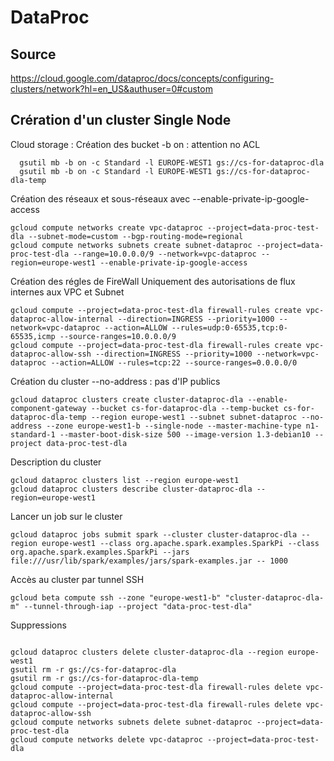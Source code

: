 # DataProc
## Source
https://cloud.google.com/dataproc/docs/concepts/configuring-clusters/network?hl=en_US&authuser=0#custom

## Crération d'un cluster Single Node
Cloud storage : Création des bucket
-b on : attention no ACL
```Shell
  gsutil mb -b on -c Standard -l EUROPE-WEST1 gs://cs-for-dataproc-dla
  gsutil mb -b on -c Standard -l EUROPE-WEST1 gs://cs-for-dataproc-dla-temp
```

Création des réseaux et sous-réseaux
avec --enable-private-ip-google-access
```Shell
gcloud compute networks create vpc-dataproc --project=data-proc-test-dla --subnet-mode=custom --bgp-routing-mode=regional
gcloud compute networks subnets create subnet-dataproc --project=data-proc-test-dla --range=10.0.0.0/9 --network=vpc-dataproc --region=europe-west1 --enable-private-ip-google-access
```

Création des régles de FireWall
Uniquement des autorisations de flux internes aux VPC et Subnet
```Shell
gcloud compute --project=data-proc-test-dla firewall-rules create vpc-dataproc-allow-internal --direction=INGRESS --priority=1000 --network=vpc-dataproc --action=ALLOW --rules=udp:0-65535,tcp:0-65535,icmp --source-ranges=10.0.0.0/9
gcloud compute --project=data-proc-test-dla firewall-rules create vpc-dataproc-allow-ssh --direction=INGRESS --priority=1000 --network=vpc-dataproc --action=ALLOW --rules=tcp:22 --source-ranges=0.0.0.0/0
```

Création du cluster
--no-address : pas d'IP publics
```Shell
gcloud dataproc clusters create cluster-dataproc-dla --enable-component-gateway --bucket cs-for-dataproc-dla --temp-bucket cs-for-dataproc-dla-temp --region europe-west1 --subnet subnet-dataproc --no-address --zone europe-west1-b --single-node --master-machine-type n1-standard-1 --master-boot-disk-size 500 --image-version 1.3-debian10 --project data-proc-test-dla
```

Description du cluster
```Shell
gcloud dataproc clusters list --region europe-west1
gcloud dataproc clusters describe cluster-dataproc-dla --region=europe-west1
```

Lancer un job sur le cluster
```Shell
gcloud dataproc jobs submit spark --cluster cluster-dataproc-dla --region europe-west1 --class org.apache.spark.examples.SparkPi --class org.apache.spark.examples.SparkPi --jars file:///usr/lib/spark/examples/jars/spark-examples.jar -- 1000
```

Accès au cluster par tunnel SSH
```Shell
gcloud beta compute ssh --zone "europe-west1-b" "cluster-dataproc-dla-m" --tunnel-through-iap --project "data-proc-test-dla"
```

Suppressions
```Shell

gcloud dataproc clusters delete cluster-dataproc-dla --region europe-west1
gsutil rm -r gs://cs-for-dataproc-dla
gsutil rm -r gs://cs-for-dataproc-dla-temp
gcloud compute --project=data-proc-test-dla firewall-rules delete vpc-dataproc-allow-internal
gcloud compute --project=data-proc-test-dla firewall-rules delete vpc-dataproc-allow-ssh
gcloud compute networks subnets delete subnet-dataproc --project=data-proc-test-dla
gcloud compute networks delete vpc-dataproc --project=data-proc-test-dla



```
